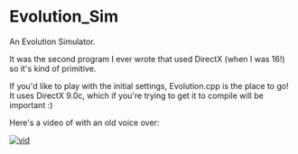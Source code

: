 # Evolution_Sim
An Evolution Simulator. 

It was the second program I ever wrote that used DirectX (when I was 16!) so it's kind of primitive. 

If you'd like to play with the initial settings, Evolution.cpp is the place to go! 
It uses DirectX 9.0c, which if you're trying to get it to compile will be important :)

Here's a video of with an old voice over:

[![vid](http://img.youtube.com/vi/6g7pUTWLgEI/0.jpg)](http://www.youtube.com/watch?v=6g7pUTWLgEI)
